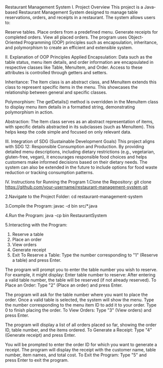 Restaurant Management System
I. Project Overview
This project is a Java-based Restaurant Management System designed to manage table reservations, orders, and receipts in a restaurant. The system allows users to:

Reserve tables.
Place orders from a predefined menu.
Generate receipts for completed orders.
View all placed orders.
The program uses Object-Oriented Programming (OOP) principles such as encapsulation, inheritance, and polymorphism to create an efficient and extensible system.

II. Explanation of OOP Principles Applied
Encapsulation: Data such as the table status, menu item details, and order information are encapsulated in respective classes like Table, MenuItem, and Order. Access to these attributes is controlled through getters and setters.

Inheritance: The Item class is an abstract class, and MenuItem extends this class to represent specific items in the menu. This showcases the relationship between general and specific classes.

Polymorphism: The getDetails() method is overridden in the MenuItem class to display menu item details in a formatted string, demonstrating polymorphism in action.

Abstraction: The Item class serves as an abstract representation of items, with specific details abstracted in its subclasses (such as MenuItem). This helps keep the code simple and focused on only relevant data.

III. Integration of SDG (Sustainable Development Goals)
This project aligns with SDG 12: Responsible Consumption and Production. By providing detailed menu descriptions, including dietary restrictions (e.g., vegetarian, gluten-free, vegan), it encourages responsible food choices and helps customers make informed decisions based on their dietary needs. The system can also be extended in the future to include options for food waste reduction or tracking consumption patterns.

IV. Instructions for Running the Program
1.Clone the Repository:
git clone https://github.com/your-username/restaurant-management-system.git

2.Navigate to the Project Folder:
cd restaurant-management-system

3.Compile the Program:
javac -d bin src/*.java

4.Run the Program:
java -cp bin RestaurantSystem

5.Interacting with the Program: 
1. Reserve a table
2. Place an order
3. View orders
4. Generate receipt
5. Exit
To Reserve a Table:
Type the number corresponding to "1" (Reserve a table) and press Enter.

The program will prompt you to enter the table number you wish to reserve. For example, it might display:
Enter table number to reserve: 
After entering a valid table number, the table will be reserved (if not already reserved).
To Place an Order:
Type "2" (Place an order) and press Enter.

The program will ask for the table number where you want to place the order.
Once a valid table is selected, the system will show the menu.
Type the number corresponding to the menu item ID to add it to your order.
Type 0 to finish placing the order.
To View Orders:
Type "3" (View orders) and press Enter.

The program will display a list of all orders placed so far, showing the order ID, table number, and the items ordered.
To Generate a Receipt:
Type "4" (Generate receipt) and press Enter.

You will be prompted to enter the order ID for which you want to generate a receipt.
The program will display the receipt with the customer name, table number, item names, and total cost.
To Exit the Program:
Type "5" and press Enter to exit the program.

